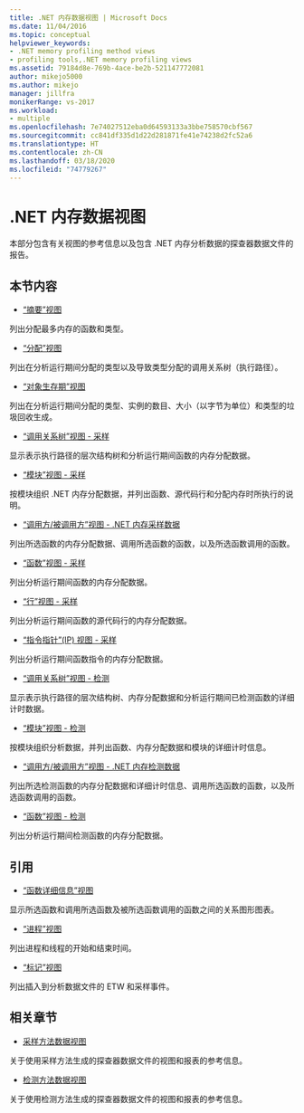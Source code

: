 ```yaml
---
title: .NET 内存数据视图 | Microsoft Docs
ms.date: 11/04/2016
ms.topic: conceptual
helpviewer_keywords:
- .NET memory profiling method views
- profiling tools,.NET memory profiling views
ms.assetid: 79184d8e-769b-4ace-be2b-521147772081
author: mikejo5000
ms.author: mikejo
manager: jillfra
monikerRange: vs-2017
ms.workload:
- multiple
ms.openlocfilehash: 7e74027512eba0d64593133a3bbe758570cbf567
ms.sourcegitcommit: cc841df335d1d22d281871fe41e74238d2fc52a6
ms.translationtype: HT
ms.contentlocale: zh-CN
ms.lasthandoff: 03/18/2020
ms.locfileid: "74779267"
---
```

# <a name="net-memory-data-views"></a>.NET 内存数据视图
本部分包含有关视图的参考信息以及包含 .NET 内存分析数据的探查器数据文件的报告。

## <a name="in-this-section"></a>本节内容
- [“摘要”视图](../profiling/summary-view-dotnet-memory-data.md)

 列出分配最多内存的函数和类型。

- [“分配”视图](../profiling/dotnet-memory-allocations-view.md)

 列出在分析运行期间分配的类型以及导致类型分配的调用关系树（执行路径）。

- [“对象生存期”视图](../profiling/object-lifetime-view.md)

 列出在分析运行期间分配的类型、实例的数目、大小（以字节为单位）和类型的垃圾回收生成。

- [“调用关系树”视图 - 采样](../profiling/call-tree-view-dotnet-memory-sampling-data.md)

 显示表示执行路径的层次结构树和分析运行期间函数的内存分配数据。

- [“模块”视图 - 采样](../profiling/modules-view-dotnet-memory-sampling-data.md)

 按模块组织 .NET 内存分配数据，并列出函数、源代码行和分配内存时所执行的说明。

- [“调用方/被调用方”视图 - .NET 内存采样数据](../profiling/caller-callee-view-dotnet-memory-sampling-data.md)

 列出所选函数的内存分配数据、调用所选函数的函数，以及所选函数调用的函数。

- [“函数”视图 - 采样](../profiling/functions-view-dotnet-memory-sampling-data.md)

 列出分析运行期间函数的内存分配数据。

- [“行”视图 - 采样](../profiling/lines-view-dotnet-memory-sampling-data.md)

 列出分析运行期间函数的源代码行的内存分配数据。

- [“指令指针”(IP) 视图 - 采样](../profiling/instruction-pointers-ips-view-dotnet-memory-sampling-data.md)

 列出分析运行期间函数指令的内存分配数据。

- [“调用关系树”视图 - 检测](../profiling/call-tree-view-dotnet-memory-instrumentation-data.md)

 显示表示执行路径的层次结构树、内存分配数据和分析运行期间已检测函数的详细计时数据。

- [“模块”视图 - 检测](../profiling/modules-view-dotnet-memory-instrumentation-data.md)

 按模块组织分析数据，并列出函数、内存分配数据和模块的详细计时信息。

- [“调用方/被调用方”视图 - .NET 内存检测数据](../profiling/caller-callee-view-net-memory-instrumentation-data.md)

 列出所选检测函数的内存分配数据和详细计时信息、调用所选函数的函数，以及所选函数调用的函数。

- [“函数”视图 - 检测](../profiling/functions-view-dotnet-memory-instrumentation-data.md)

 列出分析运行期间检测函数的内存分配数据。

## <a name="reference"></a>引用
- [“函数详细信息”视图](../profiling/function-details-view.md)

 显示所选函数和调用所选函数及被所选函数调用的函数之间的关系图形图表。

- [“进程”视图](../profiling/process-view.md)

 列出进程和线程的开始和结束时间。

- [“标记”视图](../profiling/marks-view.md)

 列出插入到分析数据文件的 ETW 和采样事件。

## <a name="related-sections"></a>相关章节
- [采样方法数据视图](../profiling/profiler-sampling-method-data-views.md)

 关于使用采样方法生成的探查器数据文件的视图和报表的参考信息。

- [检测方法数据视图](../profiling/instrumentation-method-data-views.md)

 关于使用检测方法生成的探查器数据文件的视图和报表的参考信息。
